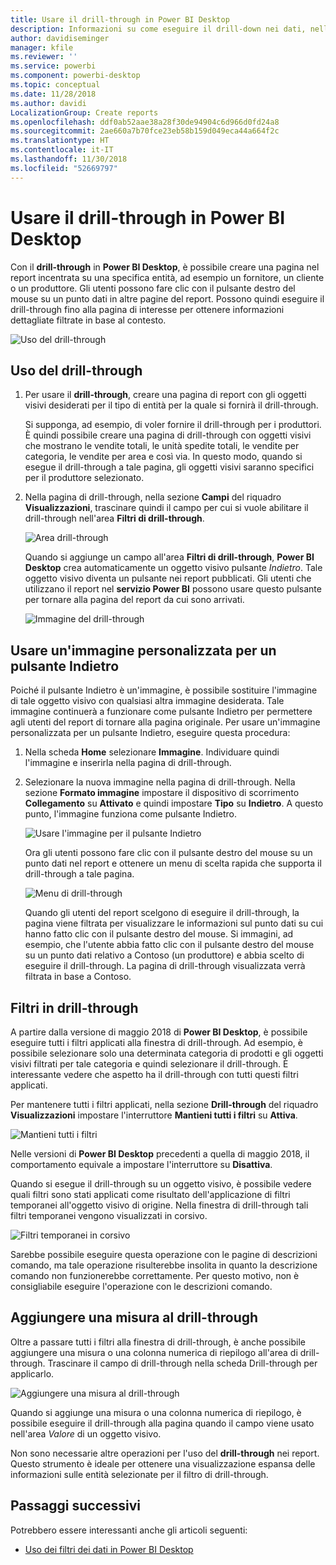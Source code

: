 ```yaml
---
title: Usare il drill-through in Power BI Desktop
description: Informazioni su come eseguire il drill-down nei dati, nella pagina di un nuovo report, in Power BI Desktop
author: davidiseminger
manager: kfile
ms.reviewer: ''
ms.service: powerbi
ms.component: powerbi-desktop
ms.topic: conceptual
ms.date: 11/28/2018
ms.author: davidi
LocalizationGroup: Create reports
ms.openlocfilehash: ddf0ab52aae38a28f30de94904c6d966d0fd24a8
ms.sourcegitcommit: 2ae660a7b70fce23eb58b159d049eca44a664f2c
ms.translationtype: HT
ms.contentlocale: it-IT
ms.lasthandoff: 11/30/2018
ms.locfileid: "52669797"
---
```

# <a name="use-drillthrough-in-power-bi-desktop"></a>Usare il drill-through in Power BI Desktop
Con il **drill-through** in **Power BI Desktop**, è possibile creare una pagina nel report incentrata su una specifica entità, ad esempio un fornitore, un cliente o un produttore. Gli utenti possono fare clic con il pulsante destro del mouse su un punto dati in altre pagine del report. Possono quindi eseguire il drill-through fino alla pagina di interesse per ottenere informazioni dettagliate filtrate in base al contesto.

![Uso del drill-through](media/desktop-drillthrough/drillthrough_01.png)

## <a name="using-drillthrough"></a>Uso del drill-through
1. Per usare il **drill-through**, creare una pagina di report con gli oggetti visivi desiderati per il tipo di entità per la quale si fornirà il drill-through. 

    Si supponga, ad esempio, di voler fornire il drill-through per i produttori. È quindi possibile creare una pagina di drill-through con oggetti visivi che mostrano le vendite totali, le unità spedite totali, le vendite per categoria, le vendite per area e così via. In questo modo, quando si esegue il drill-through a tale pagina, gli oggetti visivi saranno specifici per il produttore selezionato.

2. Nella pagina di drill-through, nella sezione **Campi** del riquadro **Visualizzazioni**, trascinare quindi il campo per cui si vuole abilitare il drill-through nell'area **Filtri di drill-through**.

    ![Area drill-through](media/desktop-drillthrough/drillthrough_02.png)

    Quando si aggiunge un campo all'area **Filtri di drill-through**, **Power BI Desktop** crea automaticamente un oggetto visivo pulsante *Indietro*. Tale oggetto visivo diventa un pulsante nei report pubblicati. Gli utenti che utilizzano il report nel **servizio Power BI** possono usare questo pulsante per tornare alla pagina del report da cui sono arrivati.

    ![Immagine del drill-through](media/desktop-drillthrough/drillthrough_03.png)

## <a name="use-your-own-image-for-a-back-button"></a>Usare un'immagine personalizzata per un pulsante Indietro    
 Poiché il pulsante Indietro è un'immagine, è possibile sostituire l'immagine di tale oggetto visivo con qualsiasi altra immagine desiderata. Tale immagine continuerà a funzionare come pulsante Indietro per permettere agli utenti del report di tornare alla pagina originale. Per usare un'immagine personalizzata per un pulsante Indietro, eseguire questa procedura:

1. Nella scheda **Home** selezionare **Immagine**. Individuare quindi l'immagine e inserirla nella pagina di drill-through.

2. Selezionare la nuova immagine nella pagina di drill-through. Nella sezione **Formato immagine** impostare il dispositivo di scorrimento **Collegamento** su **Attivato** e quindi impostare **Tipo** su **Indietro**. A questo punto, l'immagine funziona come pulsante Indietro.

    ![Usare l'immagine per il pulsante Indietro](media/desktop-drillthrough/drillthrough_05.png)

    
     Ora gli utenti possono fare clic con il pulsante destro del mouse su un punto dati nel report e ottenere un menu di scelta rapida che supporta il drill-through a tale pagina. 

    ![Menu di drill-through](media/desktop-drillthrough/drillthrough_04.png)

    Quando gli utenti del report scelgono di eseguire il drill-through, la pagina viene filtrata per visualizzare le informazioni sul punto dati su cui hanno fatto clic con il pulsante destro del mouse. Si immagini, ad esempio, che l'utente abbia fatto clic con il pulsante destro del mouse su un punto dati relativo a Contoso (un produttore) e abbia scelto di eseguire il drill-through. La pagina di drill-through visualizzata verrà filtrata in base a Contoso.

## <a name="pass-all-filters-in-drillthrough"></a>Filtri in drill-through

A partire dalla versione di maggio 2018 di **Power BI Desktop**, è possibile eseguire tutti i filtri applicati alla finestra di drill-through. Ad esempio, è possibile selezionare solo una determinata categoria di prodotti e gli oggetti visivi filtrati per tale categoria e quindi selezionare il drill-through. È interessante vedere che aspetto ha il drill-through con tutti questi filtri applicati.

Per mantenere tutti i filtri applicati, nella sezione **Drill-through** del riquadro **Visualizzazioni** impostare l'interruttore **Mantieni tutti i filtri** su **Attiva**. 

![Mantieni tutti i filtri](media/desktop-drillthrough/drillthrough_06.png)

Nelle versioni di **Power BI Desktop** precedenti a quella di maggio 2018, il comportamento equivale a impostare l'interruttore su **Disattiva**.

Quando si esegue il drill-through su un oggetto visivo, è possibile vedere quali filtri sono stati applicati come risultato dell'applicazione di filtri temporanei all'oggetto visivo di origine. Nella finestra di drill-through tali filtri temporanei vengono visualizzati in corsivo. 

![Filtri temporanei in corsivo](media/desktop-drillthrough/drillthrough_07.png)

Sarebbe possibile eseguire questa operazione con le pagine di descrizioni comando, ma tale operazione risulterebbe insolita in quanto la descrizione comando non funzionerebbe correttamente. Per questo motivo, non è consigliabile eseguire l'operazione con le descrizioni comando.

## <a name="add-a-measure-to-drillthrough"></a>Aggiungere una misura al drill-through

Oltre a passare tutti i filtri alla finestra di drill-through, è anche possibile aggiungere una misura o una colonna numerica di riepilogo all'area di drill-through. Trascinare il campo di drill-through nella scheda Drill-through per applicarlo. 

![Aggiungere una misura al drill-through](media/desktop-drillthrough/drillthrough_08.png)

Quando si aggiunge una misura o una colonna numerica di riepilogo, è possibile eseguire il drill-through alla pagina quando il campo viene usato nell'area *Valore* di un oggetto visivo.

Non sono necessarie altre operazioni per l'uso del **drill-through** nei report. Questo strumento è ideale per ottenere una visualizzazione espansa delle informazioni sulle entità selezionate per il filtro di drill-through.

## <a name="next-steps"></a>Passaggi successivi

Potrebbero essere interessanti anche gli articoli seguenti:

* [Uso dei filtri dei dati in Power BI Desktop](visuals/desktop-slicers.md)

